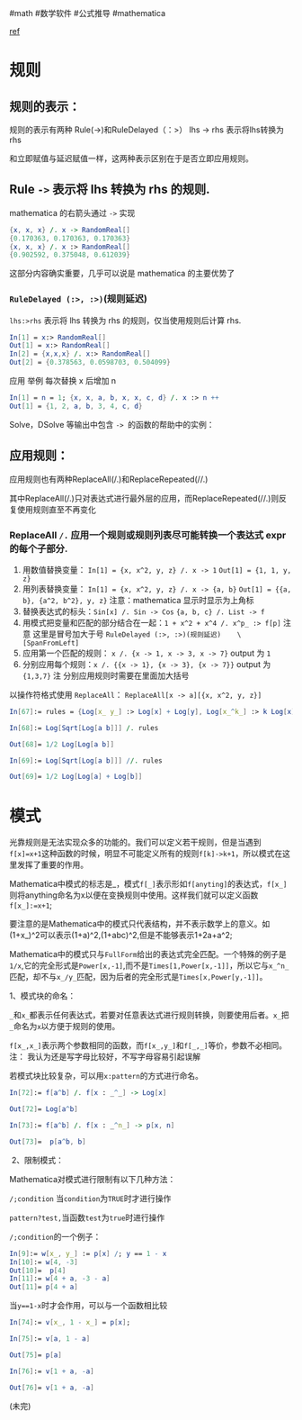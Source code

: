 #math #数学软件 #公式推导
#mathematica

[ref](https://www.cnblogs.com/caxis/p/mma_note_1.html)
# 规则
## 规则的表示：

规则的表示有两种 Rule(->)和RuleDelayed（：>） lhs -> rhs 表示将lhs转换为rhs

和立即赋值与延迟赋值一样，这两种表示区别在于是否立即应用规则。

## Rule `->`  表示将 lhs 转换为 rhs 的规则.
mathematica 的右箭头通过 `->` 实现
```mathematica
{x, x, x} /. x -> RandomReal[]
{0.170363, 0.170363, 0.170363}
{x, x, x} /. x :> RandomReal[]
{0.902592, 0.375048, 0.612039}
```
这部分内容确实重要，几乎可以说是 mathematica 的主要优势了


### `RuleDelayed (:>, :>)`(规则延迟)	
`lhs:>rhs`
表示将 lhs 转换为 rhs 的规则，仅当使用规则后计算 rhs.
```mathematica
In[1] = x:> RandomReal[]
Out[1] = x:> RandomReal[]
In[2] = {x,x,x} /. x:> RandomReal[]
Out[2] = {0.378563, 0.0598703, 0.504099}
```

应用 举例
每次替换 x 后增加 n
```mathematica
In[1] = n = 1; {x, x, a, b, x, x, c, d} /. x :> n ++
Out[1] = {1, 2, a, b, 3, 4, c, d}
```


Solve，DSolve 等输出中包含 `-> `的函数的帮助中的实例：  
  


## 应用规则：

应用规则也有两种ReplaceAll(/.)和ReplaceRepeated(//.)

其中ReplaceAll(/.)只对表达式进行最外层的应用，而ReplaceRepeated(//.)则反复使用规则直至不再变化

### ReplaceAll `/.`   应用一个规则或规则列表尽可能转换一个表达式 expr 的每个子部分.
1. 用数值替换变量： 
`In[1] = {x, x^2, y, z} /. x -> 1`
`Out[1] = {1, 1, y, z}`
2. 用列表替换变量：
`In[1] = {x, x^2, y, z} /. x -> {a, b}`
`Out[1] = {{a, b}, {a^2, b^2}, y, z}`
	 注意：mathematica 显示时显示为上角标
3. 替换表达式的标头：`Sin[x] /. Sin -> Cos`   `{a, b, c} /. List -> f`
4. 用模式把变量和匹配的部分结合在一起：`1 + x^2 + x^4 /. x^p_ :> f[p]`
	注意 这里是冒号加大于号 `RuleDelayed (:>, :>)(规则延迟)	\[SpanFromLeft]`
5. 应用第一个匹配的规则： `x /. {x -> 1, x -> 3, x -> 7}`  output 为 `1`
6. 分别应用每个规则：`x /. {{x -> 1}, {x -> 3}, {x -> 7}}` output 为 `{1,3,7}`
	注 分别应用规则时需要在里面加大括号

以操作符格式使用 `ReplaceAll`： `ReplaceAll[x -> a][{x, x^2, y, z}]`


```mathematica
In[67]:= rules = {Log[x_ y_] :> Log[x] + Log[y], Log[x_^k_] :> k Log[x]};

In[68]:= Log[Sqrt[Log[a b]]] /. rules

Out[68]= 1/2 Log[Log[a b]]

In[69]:= Log[Sqrt[Log[a b]]] //. rules

Out[69]= 1/2 Log[Log[a] + Log[b]]
```

# 模式
光靠规则是无法实现众多的功能的。我们可以定义若干规则，但是当遇到`f[x]=x+1`这种函数的时候，明显不可能定义所有的规则`f[k]->k+1`，所以模式在这里发挥了重要的作用。

Mathematica中模式的标志是_，模式`f[_]`表示形如`f[anyting]`的表达式，`f[x_]`则将anything命名为x以便在变换规则中使用。这样我们就可以定义函数`f[x_]:=x+1`;

要注意的是Mathematica中的模式只代表结构，并不表示数学上的意义。如(1+x_)^2可以表示(1+a)^2,(1+abc)^2,但是不能够表示1+2a+a^2;

Mathematica中的模式只与`FullForm`给出的表达式完全匹配。一个特殊的例子是`1/x`,它的完全形式是`Power[x,-1]`,而不是`Times[1,Power[x,-1]]`，所以它与`x_^n_`匹配，却不与`x_/y_`匹配，因为后者的完全形式是`Times[x,Power[y,-1]]`。

1、模式块的命名：

`_`和`x_`都表示任何表达式，若要对任意表达式进行规则转换，则要使用后者。`x_`把`_`命名为`x`以方便于规则的使用。

`f[x_,x_]`表示两个参数相同的函数，而`f[x_,y_]`和`f[_,_]`等价，参数不必相同。
		注： 我认为还是写字母比较好，不写字母容易引起误解

若模式块比较复杂，可以用`x:pattern`的方式进行命名。
```mathematica
In[72]:= f[a^b] /. f[x : _^_] -> Log[x]

Out[72]= Log[a^b]

In[73]:= f[a^b] /. f[x : _^n_] -> p[x, n]

Out[73]=  p[a^b, b]
```

 2、限制模式：

Mathematica对模式进行限制有以下几种方法：

`/;condition` 当`condition`为`TRUE`时才进行操作

`pattern?test,`当函数`test`为`true`时进行操作

`/;condition`的一个例子：
```mathematica
In[9]:= w[x_, y_] := p[x] /; y == 1 - x
In[10]:= w[4, -3]
Out[10]=  p[4]
In[11]:= w[4 + a, -3 - a]
Out[11]= p[4 + a]
```

当`y==1-x`时才会作用，可以与一个函数相比较
```mathematica
In[74]:= v[x_, 1 - x_] = p[x];

In[75]:= v[a, 1 - a]

Out[75]= p[a]

In[76]:= v[1 + a, -a]

Out[76]= v[1 + a, -a]
```

(未完)

